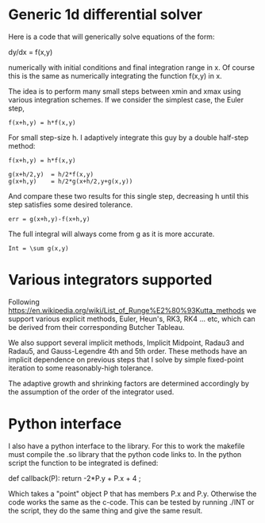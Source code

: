 Generic 1d differential solver
==============================

Here is a code that will generically solve equations of the form:

dy/dx = f(x,y)

numerically with initial conditions and final integration range in x. Of course this is the same as numerically integrating the function f(x,y) in x.

The idea is to perform many small steps between xmin and xmax using various integration schemes. If we consider the simplest case, the Euler step,

    f(x+h,y) = h*f(x,y)

For small step-size h. I adaptively integrate this guy by a double half-step method:

    f(x+h,y) = h*f(x,y)

    g(x+h/2,y)  = h/2*f(x,y)
    g(x+h,y)    = h/2*g(x+h/2,y+g(x,y))

And compare these two results for this single step, decreasing h until this step satisfies some desired tolerance.

    err = g(x+h,y)-f(x+h,y)

The full integral will always come from g as it is more accurate.

    Int = \sum g(x,y)

Various integrators supported
=============================

Following https://en.wikipedia.org/wiki/List_of_Runge%E2%80%93Kutta_methods we support various explicit methods, Euler, Heun's, RK3, RK4 ... etc, which can be derived from their corresponding Butcher Tableau.

We also support several implicit methods, Implicit Midpoint, Radau3 and Radau5, and Gauss-Legendre 4th and 5th order. These methods have an implicit dependence on previous steps that I solve by simple fixed-point iteration to some reasonably-high tolerance.

The adaptive growth and shrinking factors are determined accordingly by the assumption of the order of the integrator used.

Python interface
================

I also have a python interface to the library. For this to work the makefile must compile the .so library that the python code links to. In the python script the function to be integrated is defined:

  def callback(P):
      return -2*P.y + P.x + 4 ;

Which takes a "point" object P that has members P.x and P.y. Otherwise the code works the same as the c-code. This can be tested by running ./INT or the script, they do the same thing and give the same result.